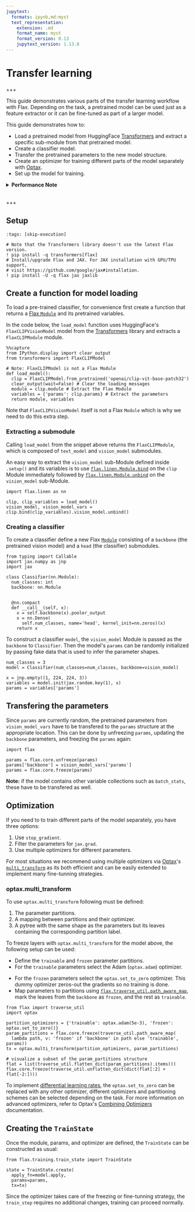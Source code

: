 ```yaml
---
jupytext:
  formats: ipynb,md:myst
  text_representation:
    extension: .md
    format_name: myst
    format_version: 0.13
    jupytext_version: 1.13.8
---
```


# Transfer learning

+++

This guide demonstrates various parts of the transfer learning workflow with Flax. Depending on the task, a pretrained model can be used just as a feature extractor or it can be fine-tuned as part of a larger model.

This guide demonstrates how to:

* Load a pretrained model from HuggingFace [Transformers](https://huggingface.co/docs/transformers/index) and extract a specific sub-module from that pretrained model.
* Create a classifier model.
* Transfer the pretrained parameters to the new model structure.
* Create an optimizer for training different parts of the model separately with [Optax](https://optax.readthedocs.io/).
* Set up the model for training.

<details><summary><b>Performance Note</b></summary>

Depending on your task, some of the content in this guide may be suboptimal. For example, if you are only going to train a linear classifier on top of a pretrained model, it may be better to just extract the feature embeddings once, which can result in much faster training, and you can use specialized algorithms for linear regression or logistic classification. This guide shows how to do transfer learning with all the model parameters.

</details><br>

+++

## Setup

```{code-cell} ipython3
:tags: [skip-execution]

# Note that the Transformers library doesn't use the latest Flax version.
! pip install -q transformers[flax]
# Install/upgrade Flax and JAX. For JAX installation with GPU/TPU support,
# visit https://github.com/google/jax#installation.
! pip install -U -q flax jax jaxlib
```

## Create a function for model loading

To load a pre-trained classifier, for convenience first create a function that returns a [Flax `Module`](https://flax.readthedocs.io/en/latest/guides/flax_basics.html#module-basics) and its pretrained variables.

In the code below, the `load_model` function uses HuggingFace's `FlaxCLIPVisionModel` model from the [Transformers](https://huggingface.co/docs/transformers/index) library and extracts a `FlaxCLIPModule` module.

```{code-cell} ipython3
%%capture
from IPython.display import clear_output
from transformers import FlaxCLIPModel

# Note: FlaxCLIPModel is not a Flax Module
def load_model():
  clip = FlaxCLIPModel.from_pretrained('openai/clip-vit-base-patch32')
  clear_output(wait=False) # Clear the loading messages
  module = clip.module # Extract the Flax Module
  variables = {'params': clip.params} # Extract the parameters
  return module, variables
```

Note that `FlaxCLIPVisionModel` itself is not a Flax `Module` which is why we need to do this extra step.

### Extracting a submodule

Calling `load_model` from the snippet above returns the `FlaxCLIPModule`, which is composed of `text_model` and `vision_model` submodules.

An easy way to extract the `vision_model` sub-Module defined inside `.setup()` and its variables is to use [`flax.linen.Module.bind`](https://flax.readthedocs.io/en/latest/api_reference/flax.linen/module.html#flax.linen.Module.bind) on the `clip` Module immediately followed by [`flax.linen.Module.unbind`](https://flax.readthedocs.io/en/latest/api_reference/flax.linen/module.html#flax.linen.Module.unbind) on the `vision_model` sub-Module.

```{code-cell} ipython3
import flax.linen as nn

clip, clip_variables = load_model()
vision_model, vision_model_vars = clip.bind(clip_variables).vision_model.unbind()
```

### Creating a classifier

To create a classifier define a new Flax [`Module`](https://flax.readthedocs.io/en/latest/guides/flax_basics.html#module-basics) consisting of a `backbone` (the pretrained vision model) and a `head` (the classifier) submodules.

```{code-cell} ipython3
from typing import Callable
import jax.numpy as jnp
import jax

class Classifier(nn.Module):
  num_classes: int
  backbone: nn.Module
  

  @nn.compact
  def __call__(self, x):
    x = self.backbone(x).pooler_output
    x = nn.Dense(
      self.num_classes, name='head', kernel_init=nn.zeros)(x)
    return x
```

To construct a classifier `model`, the `vision_model` Module is passed as the `backbone` to `Classifier`. Then the model's `params` can be randomly initialized by passing fake data that is used to infer the parameter shapes.

```{code-cell} ipython3
num_classes = 3
model = Classifier(num_classes=num_classes, backbone=vision_model)

x = jnp.empty((1, 224, 224, 3))
variables = model.init(jax.random.key(1), x)
params = variables['params']
```

## Transfering the parameters
Since `params` are currently random, the pretrained parameters from `vision_model_vars` have to be transfered to the `params` structure at the appropriate location. This can be done by unfreezing `params`, updating the `backbone` parameters, and freezing the `params` again:

```{code-cell} ipython3
import flax

params = flax.core.unfreeze(params)
params['backbone'] = vision_model_vars['params']
params = flax.core.freeze(params)
```

**Note:** if the model contains other variable collections such as `batch_stats`, these have to be transfered as well.

## Optimization

If you need to to train different parts of the model separately, you have three options:

1. Use `stop_gradient`.
2. Filter the parameters for `jax.grad`.
3. Use multiple optimizers for different parameters.

For most situations we recommend using multiple optimizers via [Optax](https://optax.readthedocs.io/)'s [`multi_transform`](https://optax.readthedocs.io/en/latest/api.html#optax.multi_transform) as its both efficient and can be easily extended to implement many fine-tunning strategies. 

### **optax.multi_transform**

To use `optax.multi_transform` following must be defined:

1. The parameter partitions.
2. A mapping between partitions and their optimizer.
3. A pytree with the same shape as the parameters but its leaves containing the corresponding partition label.

To freeze layers with `optax.multi_transform` for the model above, the following setup can be used:

* Define the `trainable` and `frozen` parameter partitions.
* For the `trainable` parameters select the Adam (`optax.adam`) optimizer.
- For the `frozen` parameters select the `optax.set_to_zero` optimizer. This dummy optimizer zeros-out the gradients so no training is done.
- Map parameters to partitions using [`flax.traverse_util.path_aware_map`](https://flax.readthedocs.io/en/latest/api_reference/flax.traverse_util.html#flax.traverse_util.path_aware_map), mark the leaves from the `backbone` as `frozen`, and the rest as `trainable`.

```{code-cell} ipython3
from flax import traverse_util
import optax

partition_optimizers = {'trainable': optax.adam(5e-3), 'frozen': optax.set_to_zero()}
param_partitions = flax.core.freeze(traverse_util.path_aware_map(
  lambda path, v: 'frozen' if 'backbone' in path else 'trainable', params))
tx = optax.multi_transform(partition_optimizers, param_partitions)

# visualize a subset of the param_partitions structure
flat = list(traverse_util.flatten_dict(param_partitions).items())
flax.core.freeze(traverse_util.unflatten_dict(dict(flat[:2] + flat[-2:])))
```

To implement [differential learning rates](https://blog.slavv.com/differential-learning-rates-59eff5209a4f), the `optax.set_to_zero` can be replaced with any other optimizer, different optimizers and partitioning schemes can be selected depending on the task. For more information on advanced optimizers, refer to Optax's [Combining Optimizers](https://optax.readthedocs.io/en/latest/api.html#combining-optimizers) documentation.

## Creating the `TrainState`

Once the module, params, and optimizer are defined, the `TrainState` can be constructed as usual:

```{code-cell} ipython3
from flax.training.train_state import TrainState

state = TrainState.create(
  apply_fn=model.apply,
  params=params,
  tx=tx)
```

Since the optimizer takes care of the freezing or fine-tunning strategy, the `train_step` requires no additional changes, training can proceed normally.
